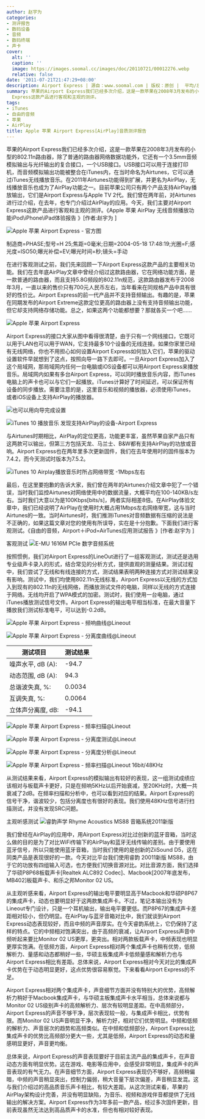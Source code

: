```yaml
---
author: 赵宇为
categories:
- 测评报告
- 数码设备
- 音频
- 数码终端
- 声卡
cover:
  alt: ''
  caption: ''
  image: https://images.soomal.cc/images/doc/20110721/00012276.webp
  relative: false
date: '2011-07-21T21:47:29+08:00'
description: Airport Express | 源自：www.soomal.com | 版权：原创 |  平均/总评分：08.79/211
summary: 苹果的Airport Express我们已经多次介绍，这是一款苹果在2008年3月发布的小型的802.11n路由器，除了普通的路由器网络数据功能外，它还有一个3.5mm音频模拟输出与光纤输出的复合接口，音频模拟输出功能被整合在iTunes内，在当时命名为Airtunes，它可以通过iTunes无线播放音乐。今天，我们主要对Airport
  Express这款产品进行客观和主观的测评。
tags:
- iTunes
- 自由的音频
- 苹果
- AirPlay
title: Apple 苹果 Airport Express[AirPlay]音质测评报告
---
```


苹果的Airport Express我们已经多次介绍，这是一款苹果在2008年3月发布的小型的802.11n路由器，除了普通的路由器网络数据功能外，它还有一个3.5mm音频模拟输出与光纤输出的复合接口，一个USB接口。USB接口可以用于连接打印机，而音频模拟输出功能被整合在iTunes内，在当时命名为Airtunes，它可以通过iTunes无线播放音乐。在2011年Airtunes功能得到扩展，并更名为AirPlay，无线播放音乐也成为了AirPlay功能之一。目前苹果公司只有两个产品支持AirPlay播放输出，它们是Airport Express与Apple TV 2代。我们曾在两年前，对Airtunes进行过介绍，在去年，也专门介绍过AirPlay的应用。今天，我们主要对Airport Express这款产品进行客观和主观的测评。《Apple 苹果 AirPlay 无线音频播放功能iPod\iPhone\iPad体验报告 》[作者:赵宇为 ]



![Apple 苹果 Airport Express - 官方图](https://images.soomal.cc/images/doc/20110721/00012276.webp)

制造商=PHASE;型号=H 25;焦距=0毫米;日期=2004-05-18 17:48:19;光圈=F;感光度=ISO50;曝光补偿=EV;曝光时间=秒;镜头=手动


在进行客观测试之前，我们先来回顾一下Airport Express这款产品的主要相关功能。我们在去年底AirPlay文章中曾经介绍过这款路由器，它在网络功能方面，是一款普通的路由器，而且支持5.8G频段的802.11n规范，这款路由器发布于2008年3月，一直以来的售价只有700元人民币左右，当年看来在同规格产品中具有很好的性价比。Airport Express的前一代产品并不支持音频输出。有趣的是，苹果在同期发布的Airport Extreme这款定位更高的路由器上没有支持音频输出功能，但它却支持网络存储功能。总之，如果这两个功能都想要？那就各买一个吧……


![Apple 苹果 Airport Express](https://images.soomal.cc/images/doc/20090426/00001629.webp)




Airport Express的接口大家从图中看得很清楚，由于只有一个网线接口，它既可以用于LAN也可以用于WAN，它支持最多10个设备的无线连接。如果你家里已经有无线网络，你也不用担心如何设置Airport Express如何加入它们，苹果的驱动设置软件早就想到了这点，按照向导一路下去即可。一旦Airport Express加入了这个局域网，那局域网内任何一台电脑或iOS设备都可以用Airport Express来播放音乐。局域网内如果有多台Airport Express，可以同时播放音乐内容，而iTunes电脑上的声卡也可以与它们一起播放。iTunes计算好了时间延迟，可以保证所有设备的同步播放。需要注意的是，这里音乐和视频的播放器，必须使用iTunes，或者iOS设备上支持AirPlay的播放器。


![也可以用向导完成设置](https://images.soomal.cc/images/doc/20090503/00001682.webp)




![iTunes 10 播放音乐 发现支持AirPlay的设备-Airport Express](https://images.soomal.cc/images/doc/20101216/00008739.webp)




与Airtunes时期相比，AirPlay的定位更高，功能更丰富，虽然苹果自家产品只有这两款可以输出，但第三方包括天龙、马兰士、B&W都有支持AirPlay的功放或音响。Airport Express也在两年里多次更新固件，我们在去年使用时的固件版本为7.4.2，而今天测试时版本为7.5.2。

![iTunes 10 Airplay播放音乐时所占网络带宽 -1Mbps左右](https://images.soomal.cc/images/doc/20101216/00008742.webp)




最后，在这里要抱歉的告诉大家，我们曾在两年的Airtunes介绍文章中犯了一个错误，当时我们监控Airtunes对网络使用中的数据流量，大概平均在100-140KB/s左右。当时我们大意以为是100Kbps[bits/s]，两者实际相差8倍。在AirPlay体验文章中，我们已经说明了AirPlay在使用时大概占用1Mbps左右网络带宽，这与当时Airtunes的一致。当时Airtunes时，我们推测iTunes对音频数据有压缩的说法是不正确的，如果这篇文章对您的使用有所误导，实在是十分抱歉。下面我们进行客观测试。《自由的音频，Airport＋iPod=AirTunes应用测试报告 》[作者:赵宇为 ]




客观测试
![E-MU 1616M PCIe 数字音频系统](https://images.soomal.cc/images/doc/20101204/00008507.webp)




按照惯例，我们对Airport Express的LineOut进行了一组客观测试，测试还是选用专业级声卡录入的形式，结合常见的分析方式，提供直观的测量结果。测试过程中，我们尝试了无线和有线连接的方式，测试结果表明两种连接方式对测试结果没有影响。测试中，我们均使用802.11n无线标准，Airport Express以无线的方式加入到现有的802.11n的无线网络，而播放测试文件的电脑，同样以无线的方式连接于网络。无线均开启了WPA模式的加密。测试时，我们使用一台电脑，通过iTunes播放测试信号文件。Airport Express的输出电平相当标准，在最大音量下播放我们测试标准电平，可以达到-0.2dB。

![Apple 苹果 Airport Express - 频响曲线@Lineout](https://images.soomal.cc/images/doc/20110721/00012270.webp)




![Apple 苹果 Airport Express - 分离度曲线@Lineout](https://images.soomal.cc/images/doc/20110721/00012271.webp)





| 测试项目 | 测试结果 |
| --- | --- |
| 噪声水平, dB (A): | -94.7 |
| 动态范围, dB (A): | 94.3 |
| 总谐波失真, %: | 0.0034 |
| 互调失真, %: | 0.0064 |
| 立体声分离度, dB: | -94.1 |



![Apple 苹果 Airport Express - 频率扫描@Lineout](https://images.soomal.cc/images/doc/20110721/00012272.webp)




![Apple 苹果 Airport Express - 分离度测试@Lineout](https://images.soomal.cc/images/doc/20110721/00012273.webp)




![Apple 苹果 Airport Express - 分离度分析@Lineout](https://images.soomal.cc/images/doc/20110721/00012274.webp)




![Apple 苹果 Airport Express - 频率扫描@Lineout 16bit/48KHz](https://images.soomal.cc/images/doc/20110721/00012275.webp)




从测试结果来看，Airport Express的模拟输出有较好的表现，这一组测试成绩应该相对与板载声卡更好，只是在频响5KHz以后开始衰减，至20KHz时，大概一共衰减了2dB。在频率扫描和分析中，也可以看到对应的结果。Airport Express的信号干净，谐波较少，包括分离度也有很好的表现。我们使用48KHz信号进行扫描测试，并没有发现SRC问题。

主观听感测试
![睿韵声学 Rhyme Acoustics MS88 音箱系统2011新版](https://images.soomal.cc/images/doc/20110421/00010347.webp)




我们曾经在AirPlay的应用中，用Airport Express对比过创新的蓝牙音箱，当时这么做的目的是为了对比WiFi传输下的AirPlay和蓝牙无线传输的差别。由于要使用蓝牙信号，所以只能使用蓝牙音箱，当时我们使用的是创新的ZiiSound D5，这在同类产品是表现很好的一款。今天对比平台我们使用睿韵 20011新版 MS88，由于它的功放有四组输入可选，也方便我们切换音源对比。对比音源方面，我们选择了华硕P8P68板载声卡[Realtek ALC892 Codec]、Macbook[2007年底发布，MB402]板载声卡、和乐之邦Monitor 02 US。


从主观听感来看，Airport Express的输出电平要明显高于Macbook和华硕P8P67的集成声卡，动态也要明显好于这两款集成声卡。不过，笔记本输出没有为Lineout专门设计，只是一个耳机输出，输出电平要更低。而P8P67的集成声卡差距相对较小，但仍明显。在AirPlay与蓝牙音箱对比中，我们就谈到Airport Express动态表现较好，而且中频的声音厚实。在今天睿韵系统上，它仍保持了这样的特点。它的中频相对饱满突出，由于高频的衰减，让Airport Express声音中频听起来要比Monitor 02 US更厚，更突出。相对两款板载声卡，中频表现也明显更厚实饱满。在低频方面，Airport Express相对两个集成声卡也稍有优势，低频解析力、量感和动态都稍好一些，华硕主板集成声卡低频量感和解析力也与Airport Express相比有差距。总体来说，Airport Express相对今天对比的集成声卡优势在于动态明显更好，这点优势很容易察觉。下来看看Airport Express的不足。

Airport Express相对两个集成声卡，声音细节方面并没有特别大的优势，高频解析力稍好于Macbook集成声卡，与华硕主板集成声卡水平相当，总体来说都与Monitor 02 US级别声卡的高频解析力、层次有较明显差距。在中高频部分，Airport Express的声音不够干净，层次表现较一般，与集成声卡相比，优势有限。而Monitor 02 US声音明显干净，解析力好，相对它们优势明显。中频和低频的解析力、声音层次的趋势和高频类似。在中频和低频部分，Airport Express比集成声卡的优势比高频部分更大一些，尤其是低频，Airport Express的动态和量感明显更好，声音更均衡。

总体来说，Airport Express的声音表现要好于目前主流产品的集成声卡，在声音动态方面有明显优势。这在游戏、电影等应用中，会感受非常明显，集成声卡的声音表现的有气无力。在声音细节方面，Airport Express表现仍不够好，高频稍偏暗，中频的声音稍显突出，控制力偏弱，稍大音量下层次偏差，声音稍显发混。这与我们介绍过的高品质音乐声卡相比，有较大差距。从这次测试来看，苹果的AirPlay架构设计完善，并没有明显缺陷，为音乐、视频和游戏伴音都提供了无线输出的解决方案。Airport Express作为3年多前一款产品，经过多次固件更新，目前表现虽然无法达到高品质声卡的水准，但也有相对较好表现。